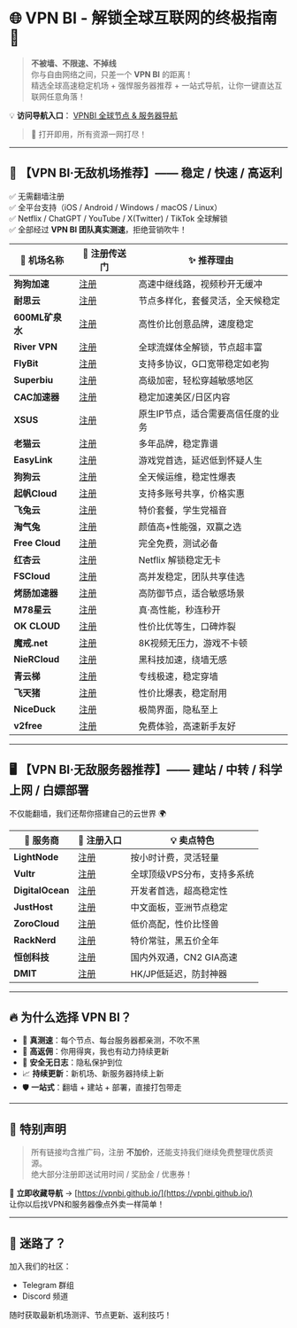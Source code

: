 # 🌐 VPN BI - 解锁全球互联网的终极指南 🚀

> **不被墙、不限速、不掉线**  
> 你与自由网络之间，只差一个 **VPN BI** 的距离！  
> 精选全球高速稳定机场 + 强悍服务器推荐 + 一站式导航，让你一键直达互联网任意角落！  

💡 **访问导航入口**： [VPNBI 全球节点 & 服务器导航](https://vpnbi.github.io/)  
> 🌟 打开即用，所有资源一网打尽！

---

## 🛫 【VPN BI·无敌机场推荐】—— 稳定 / 快速 / 高返利

✅ 无需翻墙注册  
✅ 全平台支持（iOS / Android / Windows / macOS / Linux）  
✅ Netflix / ChatGPT / YouTube / X(Twitter) / TikTok 全球解锁  
✅ 全部经过 **VPN BI 团队真实测速**，拒绝营销吹牛！

| 🚀 机场名称 | 🌟 注册传送门 | ✨ 推荐理由 |
|------------|--------------|-------------|
| **狗狗加速** | [注册](https://www.dginv.click/#/register?code=0NoOfKg7) | 高速中继线路，视频秒开无缓冲 |
| **耐思云** | [注册](https://9haclbv160tudxwi.nc18.top/#/register?code=u4XZMEQ8) | 节点多样化，套餐灵活，全天候稳定 |
| **600ML矿泉水** | [注册](https://02d.600mlh.cc/register?code=vBJWg4dR) | 高性价比创意品牌，速度稳定 |
| **River VPN** | [注册](https://v5w6x7.river-vpn.ink/#/register?code=hW0deKGA) | 全球流媒体全解锁，节点超丰富 |
| **FlyBit** | [注册](https://flybit.cc/#/register?code=3lSWIZHw) | 支持多协议，G口宽带稳定如老狗 |
| **Superbiu** | [注册](https://superbiu.com/#/register?code=CqKLspOR) | 高级加密，轻松穿越敏感地区 |
| **CAC加速器** | [注册](https://www.cac.mom/#/register?code=3n0ZHB7P) | 稳定加速美区/日区内容 |
| **XSUS** | [注册](https://xsus.wiki/#/register?code=oeenlNan) | 原生IP节点，适合需要高信任度的业务 |
| **老猫云** | [注册](https://laomao.biz?path=register&code=njnfIGY0) | 多年品牌，稳定靠谱 |
| **EasyLink** | [注册](https://easylink.bar/register?code=SOBfcNds) | 游戏党首选，延迟低到怀疑人生 |
| **狗狗云** | [注册](https://www.gougouvpn.top/index.php#/register?code=VierpEuH) | 全天候运维，稳定性爆表 |
| **起帆Cloud** | [注册](https://www.qf1.us/#/register?code=ZWNDMYWz) | 支持多账号共享，价格实惠 |
| **飞兔云** | [注册](https://xn--9kq10e0y7h.site/index.html?register=csOdQzaL) | 特价套餐，学生党福音 |
| **淘气兔** | [注册](https://www.taoqitu.me/index.html?register=djyTr7Kv) | 颜值高+性能强，双赢之选 |
| **Free Cloud** | [注册](https://asus.im/#/register?code=Jk6Z46GE) | 完全免费，测试必备 |
| **红杏云** | [注册](https://hongxingyun.xyz/web/#/login?code=mwJPgyix) | Netflix 解锁稳定无卡 |
| **FSCloud** | [注册](https://dash.996cloud.top/#/register?code=o6O8WEvu) | 高并发稳定，团队共享佳选 |
| **烤肠加速器** | [注册](https://reborn.kaochang.ltd/#/register?code=Voxwpv21) | 高防御节点，适合敏感场景 |
| **M78星云** | [注册](https://www.m78.at/#/register?code=WycgCVCt) | 真·高性能，秒连秒开 |
| **OK CLOUD** | [注册](https://okokcloud.top/#/register?code=MQQuY1ux) | 性价比优等生，口碑炸裂 |
| **魔戒.net** | [注册](https://mojie.info/#/register?code=ZW24owCu) | 8K视频无压力，游戏不卡顿 |
| **NieRCloud** | [注册](https://niercloud.com/#/register?code=5es1rZfD) | 黑科技加速，绕墙无感 |
| **青云梯** | [注册](https://ivt02.qytaff.cc/register?aff=fidOTy3k) | 专线极速，稳定穿墙 |
| **飞天猪** | [注册](https://ftzaffcom01.fliggyaff.xyz/#/register?code=nNeTAF6z) | 性价比爆表，稳定耐用 |
| **NiceDuck** | [注册](https://dash.niceduck.io/register?code=Yuc1WK5A) | 极简界面，隐私至上 |
| **v2free** | [注册](https://w1.v2free.cc/auth/register?code=GZ5f) | 免费体验，高速新手友好 |

---

## 🖥️ 【VPN BI·无敌服务器推荐】—— 建站 / 中转 / 科学上网 / 白嫖部署

不仅能翻墙，我们还帮你搭建自己的云世界 🌍

| 🧠 服务商 | 🔗 注册入口 | 💡 卖点特色 |
|----------|-------------|-------------|
| **LightNode** | [注册](https://www.lightnode.com/?inviteCode=JO8X7C&promoteWay=LINK) | 按小时计费，灵活轻量 |
| **Vultr** | [注册](https://www.vultr.com/?ref=9790621) | 全球顶级VPS分布，支持多系统 |
| **DigitalOcean** | [注册](https://m.do.co/c/9ac0ea1b1f9d) | 开发者首选，超高稳定性 |
| **JustHost** | [注册](https://justhost.asia/?ref=271011) | 中文面板，亚洲节点稳定 |
| **ZoroCloud** | [注册](https://my.zorocloud.com/aff.php?aff=669) | 低价高配，性价比怪兽 |
| **RackNerd** | [注册](https://my.racknerd.com/aff.php?aff=15294) | 特价常驻，黑五价全年 |
| **恒创科技** | [注册](https://my.henghost.com/aff.php?aff=10435) | 国内外双通，CN2 GIA高速 |
| **DMIT** | [注册](https://www.dmit.io/aff.php?aff=13189) | HK/JP低延迟，防封神器 |

---

## 🔥 为什么选择 VPN BI？

- 🚀 **真测速**：每个节点、每台服务器都亲测，不吹不黑  
- 💸 **高返佣**：你用得爽，我也有动力持续更新  
- 🔐 **安全无日志**：隐私保护到位  
- 📈 **持续更新**：新机场、新服务器持续上新  
- 🛡️ **一站式**：翻墙 + 建站 + 部署，直接打包带走  

---

## 📢 特别声明

> 所有链接均含推广码，注册 **不加价**，还能支持我们继续免费整理优质资源。  
> 绝大部分注册即送试用时间 / 奖励金 / 优惠券！

💎 **立即收藏导航** → [https://vpnbi.github.io/](https://vpnbi.github.io/)  
让你以后找VPN和服务器像点外卖一样简单！

---

## 🧭 迷路了？

加入我们的社区：  
- Telegram 群组  
- Discord 频道  

随时获取最新机场测评、节点更新、返利技巧！
